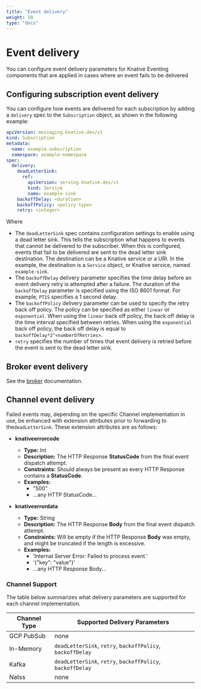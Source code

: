 ```yaml
---
title: "Event delivery"
weight: 50
type: "docs"
---
```


# Event delivery

You can configure event delivery parameters for Knative Eventing components that are applied in cases where an event fails to be delivered

## Configuring subscription event delivery

You can configure how events are delivered for each subscription by adding a `delivery` spec to the `Subscription` object, as shown in the following example:

```yaml
apiVersion: messaging.knative.dev/v1
kind: Subscription
metadata:
  name: example-subscription
  namespace: example-namespace
spec:
  delivery:
    deadLetterSink:
      ref:
        apiVersion: serving.knative.dev/v1
        kind: Service
        name: example-sink
    backoffDelay: <duration>
    backoffPolicy: <policy-type>
    retry: <integer>
```

Where

- The `deadLetterSink` spec contains configuration settings to enable using a dead letter sink. This tells the subscription what happens to events that cannot be delivered to the subscriber. When this is configured, events that fail to be delivered are sent to the dead letter sink destination. The destination can be a Knative service or a URI. In the example, the destination is a `Service` object, or Knative service, named `example-sink`.
- The `backoffDelay` delivery parameter specifies the time delay before an event delivery retry is attempted after a failure. The duration of the `backoffDelay` parameter is specified using the ISO 8601 format. For example, `PT1S` specifies a 1 second delay.
- The `backoffPolicy` delivery parameter can be used to specify the retry back off policy. The policy can be specified as either `linear` or `exponential`. When using the `linear` back off policy, the back off delay is the time interval specified between retries. When using the `exponential` back off policy, the back off delay is equal to `backoffDelay*2^<numberOfRetries>`.
- `retry` specifies the number of times that event delivery is retried before the event is sent to the dead letter sink.

## Broker event delivery

See the [broker](./broker/broker-event-delivery) documentation.

## Channel event delivery

Failed events may, depending on the specific Channel implementation in use, be
enhanced with extension attributes prior to forwarding to the`deadLetterSink`.
These extension attributes are as follows:

- **knativeerrorcode**
    - **Type:** Int
    - **Description:** The HTTP Response **StatusCode** from the final event
      dispatch attempt.
    - **Constraints:** Should always be present as every HTTP Response contains
      a **StatusCode**.
    - **Examples:**
        - "500"
        - ...any HTTP StatusCode...

- **knativeerrordata**
    - **Type:** String
    - **Description:** The HTTP Response **Body** from the final event dispatch
      attempt.
    - **Constraints:** Will be empty if the HTTP Response **Body** was empty,
      and might be truncated if the length is excessive.
    - **Examples:**
        - 'Internal Server Error: Failed to process event.'
        - '{"key": "value"}'
        - ...any HTTP Response Body...

### Channel Support

The table below summarizes what delivery parameters are supported for each channel implementation.

| Channel Type | Supported Delivery Parameters |
| - | - |
| GCP PubSub | none |
| In-Memory | `deadLetterSink`, `retry`, `backoffPolicy`, `backoffDelay` |
| Kafka | `deadLetterSink`, `retry`, `backoffPolicy`, `backoffDelay` |
| Natss | none |
